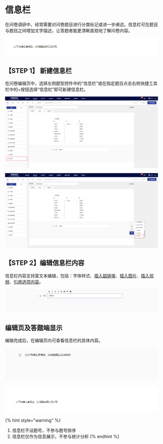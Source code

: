 # 信息栏

在问卷调研中，经常需要对问卷题目进行分类标记或进一步阐述。信息栏可在题目与题目之间增加文字描述，让答题者能更清晰直观地了解问卷内容。

![信息栏](<../.gitbook/assets/image (391).png>)

## 【STEP 1】 新建信息栏

在问卷编辑页中，选择左侧题型控件中的“信息栏”或在指定题目点击右侧快捷工具栏中的+按钮选择“信息栏”即可新建信息栏。

![通过“题型”控件新建信息栏](../.gitbook/assets/Snipaste_2023-10-16_17-15-30.png)

![在指定题目下方新建信息栏](../.gitbook/assets/Snipaste_2023-10-16_17-15-40.png)

## 【STEP 2】编辑信息栏内容

信息栏内容支持富文本编辑，包括：字体样式、[插入超链接](../cao-zuo-zhi-yin/wen-juan-bian-ji/cha-ru-chao-lian-jie.md)、[插入图片](../cao-zuo-zhi-yin/wen-juan-bian-ji/cha-ru-tu-pian.md)、[插入视频](../cao-zuo-zhi-yin/wen-juan-bian-ji/cha-ru-shi-pin.md)、[引用选项内容](../cao-zuo-zhi-yin/wen-juan-bian-ji/nei-rong-yin-yong.md)。

![信息栏内容编辑](../.gitbook/assets/Snipaste_2023-10-16_17-16-42.png)

## 编辑页及答题端显示

编辑完成后，在编辑页内可查看信息栏的具体内容。

![编辑页内的信息栏显示](<../.gitbook/assets/image (613).png>)

![答题端中的信息栏显示](<../.gitbook/assets/image (14) (1) (1) (1) (1) (1) (1).png>)

{% hint style="warning" %}
1. 信息栏不设题号，不参与题号排序
2. 信息栏仅作为信息展示，不参与统计分析
{% endhint %}

